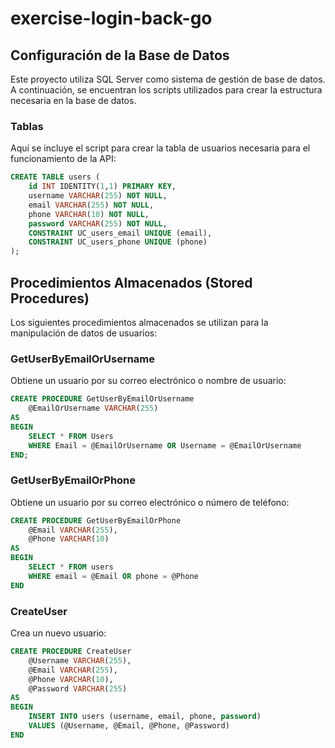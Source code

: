 # exercise-login-back-go

## Configuración de la Base de Datos

Este proyecto utiliza SQL Server como sistema de gestión de base de datos. A continuación, se encuentran los scripts utilizados para crear la estructura necesaria en la base de datos.

### Tablas

Aquí se incluye el script para crear la tabla de usuarios necesaria para el funcionamiento de la API:

````sql
CREATE TABLE users (
    id INT IDENTITY(1,1) PRIMARY KEY,
    username VARCHAR(255) NOT NULL,
    email VARCHAR(255) NOT NULL,
    phone VARCHAR(10) NOT NULL,
    password VARCHAR(255) NOT NULL,
    CONSTRAINT UC_users_email UNIQUE (email),
    CONSTRAINT UC_users_phone UNIQUE (phone)
);
````

## Procedimientos Almacenados (Stored Procedures)

Los siguientes procedimientos almacenados se utilizan para la manipulación de datos de usuarios:

### GetUserByEmailOrUsername

Obtiene un usuario por su correo electrónico o nombre de usuario:

```sql
CREATE PROCEDURE GetUserByEmailOrUsername
    @EmailOrUsername VARCHAR(255)
AS
BEGIN
    SELECT * FROM Users
    WHERE Email = @EmailOrUsername OR Username = @EmailOrUsername
END;
```


### GetUserByEmailOrPhone
Obtiene un usuario por su correo electrónico o número de teléfono:

```sql
CREATE PROCEDURE GetUserByEmailOrPhone
    @Email VARCHAR(255),
    @Phone VARCHAR(10)
AS
BEGIN
    SELECT * FROM users
    WHERE email = @Email OR phone = @Phone
END
```

### CreateUser
Crea un nuevo usuario:

```sql
CREATE PROCEDURE CreateUser
    @Username VARCHAR(255),
    @Email VARCHAR(255),
    @Phone VARCHAR(10),
    @Password VARCHAR(255)
AS
BEGIN
    INSERT INTO users (username, email, phone, password)
    VALUES (@Username, @Email, @Phone, @Password)
END
```
